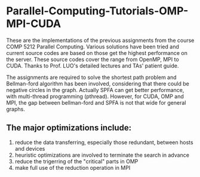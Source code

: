 # Parallel-Computing-Tutorials-OMP-MPI-CUDA

These are the implementations of the previous assignments from the course COMP 5212 Parallel Computing. Various solutions have been tried and current source codes are based on those get the highest performance on the server. These source codes cover the range from OpenMP, MPI to CUDA. Thanks to Prof. LUO's detailed lectures and TAs' patient guide.

The assignments are required to solve the shortest path problem and Bellman-ford algorithm has been involved, considering that there could be negative circles in the graph. Actually SPFA can get better performance, with multi-thread programming (pthread). However, for CUDA, OMP and MPI, the gap between bellman-ford and SPFA is not that wide for general graphs.

## The major optimizations include:

1) reduce the data transferring, especially those redundant, between hosts and devices
2) heuristic optimizations are involved to terminate the search in advance
3) reduce the trigerring of the "critical" parts in OMP
4) make full use of the reduction operation in MPI

